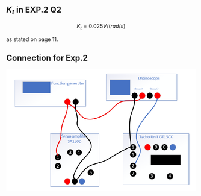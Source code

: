 ## $K_t$ in EXP.2 Q2
$$
K_t = 0.025 V/(rad/s)
$$ 

as stated on page 11.

## Connection for Exp.2
![](Figures/Lab2Exp2.png)